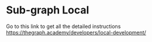 # Sub-graph Local

Go to this link to get all the detailed instructions https://thegraph.academy/developers/local-development/
